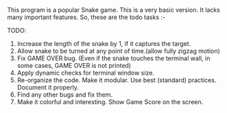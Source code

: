 This program is a popular Snake game.
This is a very basic version.
It lacks many important features.
So, these are the todo tasks :- 

TODO:
1. Increase the length of the snake by 1, if it captures the target.
2. Allow snake to be turned at any point of time.(allow fully zigzag motion)
3. Fix GAME OVER bug. (Even if the snake touches the terminal wall, in some cases, GAME OVER is not printed)
4. Apply dynamic checks for terminal window size.
5. Re-organize the code. Make it modular. Use best (standard) practices. Document it properly.
6. Find any other bugs and fix them.
7. Make it colorful and interesting. Show Game Score on the screen.

